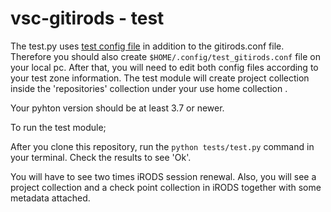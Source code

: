# vsc-gitirods - test

The test.py uses [test config file](test_gitirods.conf) in addition to the gitirods.conf file. Therefore you should also create `$HOME/.config/test_gitirods.conf` file on your local pc.
After that, you will need to edit both config files according to your test zone information. The test module will create project collection inside the 'repositories' collection under your use home collection .

Your pyhton version should be at least 3.7 or newer.

To run the test module;

After you clone this repository, run the `python tests/test.py` command in your terminal. Check the results to see 'Ok'.

You will have to see two times iRODS session renewal. Also, you will see a project collection and a check point collection in iRODS together with some metadata attached.
